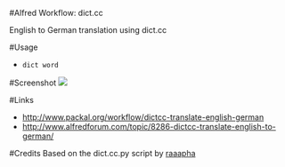 #Alfred Workflow: dict.cc

English to German translation using dict.cc

#Usage

* `dict word`

#Screenshot
[![](http://i.imgur.com/1zHzN1B.png)](http://i.imgur.com/1zHzN1B.png)

#Links
- http://www.packal.org/workflow/dictcc-translate-english-german
- http://www.alfredforum.com/topic/8286-dictcc-translate-english-to-german/

#Credits
Based on the dict.cc.py script by [raaapha](https://github.com/raaapha/dict.cc.py)
